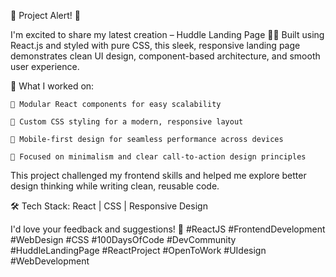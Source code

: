 🚀 Project Alert! 🎉

I'm excited to share my latest creation – Huddle Landing Page 🧩✨
Built using React.js and styled with pure CSS, this sleek, responsive landing page demonstrates clean UI design, component-based architecture, and smooth user experience.

🎯 What I worked on:

    🔹 Modular React components for easy scalability

    🎨 Custom CSS styling for a modern, responsive layout

    📱 Mobile-first design for seamless performance across devices

    🧠 Focused on minimalism and clear call-to-action design principles

This project challenged my frontend skills and helped me explore better design thinking while writing clean, reusable code.

🛠️ Tech Stack: React | CSS | Responsive Design

I'd love your feedback and suggestions! 💬
#ReactJS #FrontendDevelopment #WebDesign #CSS #100DaysOfCode #DevCommunity #HuddleLandingPage #ReactProject #OpenToWork #UIdesign #WebDevelopment
